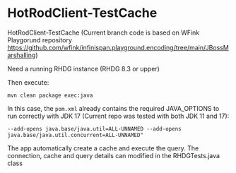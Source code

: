 # HotRodClient-TestCache
HotRodClient-TestCache (Current branch code is based on WFink Playgorund repository https://github.com/wfink/infinispan.playground.encoding/tree/main/JBossMarshalling)


Need a running RHDG instance (RHDG 8.3 or upper)

Then execute:
~~~
mvn clean package exec:java
~~~

In this case, the `pom.xml` already contains the required JAVA_OPTIONS to run correctly with JDK 17 (Current repo was tested with both JDK 11 and 17):
~~~
--add-opens java.base/java.util=ALL-UNNAMED --add-opens java.base/java.util.concurrent=ALL-UNNAMED"
~~~

The app automatically create a cache and execute the query. The connection, cache and query details can modified in the RHDGTests.java class
